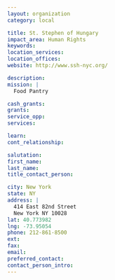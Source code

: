 ```yaml
---
layout: organization
category: local

title: St. Stephen of Hungary
impact_area: Human Rights
keywords: 
location_services: 
location_offices: 
website: http://www.ssh-nyc.org/

description: 
mission: |
  Food Pantry

cash_grants: 
grants: 
service_opp: 
services: 

learn: 
cont_relationship: 

salutation: 
first_name: 
last_name: 
title_contact_person: 

city: New York
state: NY
address: |
  414 East 82nd Street  
  New York NY 10028
lat: 40.773982
lng: -73.95054
phone: 212-861-8500
ext: 
fax: 
email: 
preferred_contact: 
contact_person_intro: 
---
```

